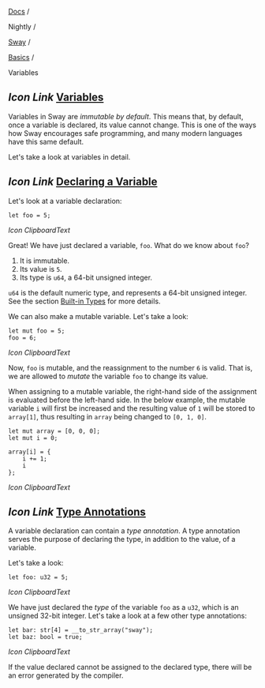 [Docs](https://docs.fuel.network/) /

Nightly  /

[Sway](https://docs.fuel.network/docs/nightly/sway/) /

[Basics](https://docs.fuel.network/docs/nightly/sway/basics/) /

Variables

## _Icon Link_ [Variables](https://docs.fuel.network/docs/nightly/sway/basics/variables/\#variables)

Variables in Sway are _immutable by default_. This means that, by default, once a variable is declared, its value cannot change. This is one of the ways how Sway encourages safe programming, and many modern languages have this same default.

Let's take a look at variables in detail.

## _Icon Link_ [Declaring a Variable](https://docs.fuel.network/docs/nightly/sway/basics/variables/\#declaring-a-variable)

Let's look at a variable declaration:

```fuel_Box fuel_Box-idXKMmm-css
let foo = 5;
```

_Icon ClipboardText_

Great! We have just declared a variable, `foo`. What do we know about `foo`?

1. It is immutable.
2. Its value is `5`.
3. Its type is `u64`, a 64-bit unsigned integer.

`u64` is the default numeric type, and represents a 64-bit unsigned integer. See the section [Built-in Types](https://docs.fuel.network/docs/nightly/sway/basics/built_in_types/) for more details.

We can also make a mutable variable. Let's take a look:

```fuel_Box fuel_Box-idXKMmm-css
let mut foo = 5;
foo = 6;
```

_Icon ClipboardText_

Now, `foo` is mutable, and the reassignment to the number `6` is valid. That is, we are allowed to _mutate_ the variable `foo` to change its value.

When assigning to a mutable variable, the right-hand side of the assignment is evaluated before the left-hand side. In the below example, the mutable variable `i` will first be increased and the resulting value of `1` will be stored to `array[1]`, thus resulting in `array` being changed to `[0, 1, 0]`.

```fuel_Box fuel_Box-idXKMmm-css
let mut array = [0, 0, 0];
let mut i = 0;

array[i] = {
    i += 1;
    i
};
```

_Icon ClipboardText_

## _Icon Link_ [Type Annotations](https://docs.fuel.network/docs/nightly/sway/basics/variables/\#type-annotations)

A variable declaration can contain a _type annotation_. A type annotation serves the purpose of declaring the type, in addition to the value, of a variable.

Let's take a look:

```fuel_Box fuel_Box-idXKMmm-css
let foo: u32 = 5;
```

_Icon ClipboardText_

We have just declared the _type_ of the variable `foo` as a `u32`, which is an unsigned 32-bit integer. Let's take a look at a few other type annotations:

```fuel_Box fuel_Box-idXKMmm-css
let bar: str[4] = __to_str_array("sway");
let baz: bool = true;
```

_Icon ClipboardText_

If the value declared cannot be assigned to the declared type, there will be an error generated by the compiler.